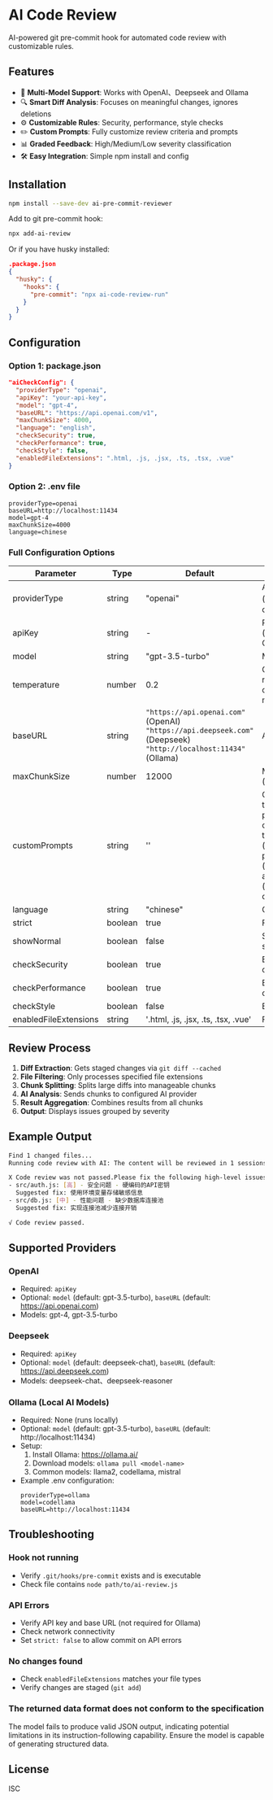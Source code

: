 # AI Code Review

AI-powered git pre-commit hook for automated code review with customizable rules.

## Features

- 🤖 **Multi-Model Support**: Works with OpenAI、Deepseek and Ollama
- 🔍 **Smart Diff Analysis**: Focuses on meaningful changes, ignores deletions
- ⚙️ **Customizable Rules**: Security, performance, style checks
- ✏️ **Custom Prompts**: Fully customize review criteria and prompts
- 📊 **Graded Feedback**: High/Medium/Low severity classification
- 🛠 **Easy Integration**: Simple npm install and config

## Installation

```bash
npm install --save-dev ai-pre-commit-reviewer
```

Add to git pre-commit hook:

```bash
npx add-ai-review
```

Or if you have husky installed:

```JSON
.package.json
{
  "husky": {
    "hooks": {
      "pre-commit": "npx ai-code-review-run"
    }
  }
}
```

## Configuration

### Option 1: package.json

```json
"aiCheckConfig": {
  "providerType": "openai",
  "apiKey": "your-api-key",
  "model": "gpt-4",
  "baseURL": "https://api.openai.com/v1",
  "maxChunkSize": 4000,
  "language": "english",
  "checkSecurity": true,
  "checkPerformance": true,
  "checkStyle": false,
  "enabledFileExtensions": ".html, .js, .jsx, .ts, .tsx, .vue"
}
```

### Option 2: .env file

```env
providerType=openai
baseURL=http://localhost:11434
model=gpt-4
maxChunkSize=4000
language=chinese
```

### Full Configuration Options

| Parameter | Type | Default | Description |
|-----------|------|---------|-------------|
| providerType | string | "openai" | AI provider type (openai、deepseek or ollama) |
| apiKey | string | - | Provider API key (not required for Ollama) |
| model | string | "gpt-3.5-turbo" | Model name |
| temperature | number | 0.2 | Controls randomness of AI output (higher = more random) |
| baseURL | string | `"https://api.openai.com"` (OpenAI)<br>`"https://api.deepseek.com"` (Deepseek)<br>`"http://localhost:11434"` (Ollama) | API base URL |
| maxChunkSize | number | 12000 | Max diff chunk size (characters) |
| customPrompts | string | '' |Custom prompt templates. When provided, these will completely replace the default security (checkSecurity), performance (checkPerformance) and style (checkStyle) checks. |
| language | string | "chinese" | Output language |
| strict | boolean | true | Fail on API errors |
| showNormal | boolean | false | Show low/medium severity issues |
| checkSecurity | boolean | true | Enable security checks |
| checkPerformance | boolean | true | Enable performance checks |
| checkStyle | boolean | false | Enable style checks |
| enabledFileExtensions | string | '.html, .js, .jsx, .ts, .tsx, .vue' | File types to review |

## Review Process

1. **Diff Extraction**: Gets staged changes via `git diff --cached`
2. **File Filtering**: Only processes specified file extensions
3. **Chunk Splitting**: Splits large diffs into manageable chunks
4. **AI Analysis**: Sends chunks to configured AI provider
5. **Result Aggregation**: Combines results from all chunks
6. **Output**: Displays issues grouped by severity

## Example Output

```bash
Find 1 changed files...
Running code review with AI: The content will be reviewed in 1 sessions for better accuracy.

X Code review was not passed.Please fix the following high-level issues and try again.
- src/auth.js: [高] - 安全问题 - 硬编码的API密钥
  Suggested fix: 使用环境变量存储敏感信息
- src/db.js: [中] - 性能问题 - 缺少数据库连接池
  Suggested fix: 实现连接池减少连接开销

√ Code review passed.

```

## Supported Providers

### OpenAI

- Required: `apiKey`
- Optional: `model` (default: gpt-3.5-turbo), `baseURL` (default: https://api.openai.com)
- Models: gpt-4, gpt-3.5-turbo
  
### Deepseek

- Required: `apiKey`
- Optional: `model` (default: deepseek-chat), `baseURL` (default: https://api.deepseek.com)
- Models: deepseek-chat、deepseek-reasoner

### Ollama (Local AI Models)

- Required: None (runs locally)
- Optional: `model` (default: gpt-3.5-turbo), `baseURL` (default: http://localhost:11434)
- Setup:
  1. Install Ollama: https://ollama.ai/
  2. Download models: `ollama pull <model-name>`
  3. Common models: llama2, codellama, mistral
- Example .env configuration:
  ```env
  providerType=ollama
  model=codellama
  baseURL=http://localhost:11434
  ```

## Troubleshooting

### Hook not running

- Verify `.git/hooks/pre-commit` exists and is executable
- Check file contains `node path/to/ai-review.js`

### API Errors

- Verify API key and base URL (not required for Ollama)
- Check network connectivity
- Set `strict: false` to allow commit on API errors

### No changes found

- Check `enabledFileExtensions` matches your file types
- Verify changes are staged (`git add`)

### The returned data format does not conform to the specification

The model fails to produce valid JSON output, indicating potential limitations in its instruction-following capability. Ensure the model is capable of generating structured data.

## License

ISC
